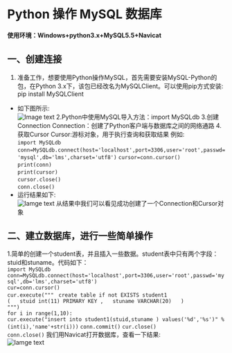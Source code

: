 # Python 操作 MySQL 数据库  
#### 使用环境：Windows+python3.x+MySQL5.5+Navicat  
## 一、创建连接
 1. 准备工作，想要使用Python操作MySQL，首先需要安装MySQL-Python的包，在Python 3.x下，该包已经改名为MySQLClient。可以使用pip方式安装:  
    pip install MySQLClient  
* 如下图所示:  
![Image text](https://github.com/gorgeousCa/Dayup/blob/master/MySQL/20190303204126.png)
2.Python中使用MySQL导入方法：import MySQLdb
3.创建Connection
Connection：创建了Python客户端与数据库之间的网络通路
4.获取Cursor
Cursor:游标对象，用于执行查询和获取结果
 例如:  
 `import MySQLdb`
 `conn=MySQLdb.connect(host='localhost',port=3306,user='root',passwd='mysql',db='lms',charset='utf8')` 
 `cursor=conn.cursor()`  
    `print(conn)`    
    `print(cursor) `   
 `cursor.close()`    
 `conn.close()`    
* 运行结果如下:  
 ![Iamge text](https://github.com/gorgeousCa/Dayup/blob/master/MySQL/20190303211447.png)
 从结果中我们可以看见成功创建了一个Connection和Cursor对象
 ## 二、建立数据库，进行一些简单操作
 1.简单的创建一个student表，并且插入一些数据。student表中只有两个字段：stuid和stuname。代码如下：  
 `import MySQLdb`  
`conn=MySQLdb.connect(host='localhost',port=3306,user='root',passwd='mysql',db='lms',charset='utf8')`  
`cur=conn.cursor()`  
`cur.execute(""" ` 
`create table if not EXISTS student1`  
`(  
  stuid int(11) PRIMARY KEY ,  
  stuname VARCHAR(20)  
)`  
`""")`    
`for i in range(1,10):`  
   `cur.execute("insert into student1(stuid,stuname ) values('%d','%s')" %(int(i),'name'+str(i)))`
`conn.commit()` 
`cur.close()`  
`conn.close()` 
我们用Navicat打开数据库，查看一下结果:  
![Iamge text](https://github.com/gorgeousCa/Dayup/tree/master/MySQL/1.png)



 
 



